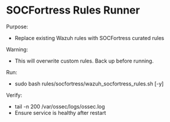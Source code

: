 # SOCFortress Rules Runner

Purpose:
- Replace existing Wazuh rules with SOCFortress curated rules

Warning:
- This will overwrite custom rules. Back up before running.

Run:
- sudo bash rules/socfortress/wazuh_socfortress_rules.sh [-y]

Verify:
- tail -n 200 /var/ossec/logs/ossec.log
- Ensure service is healthy after restart
